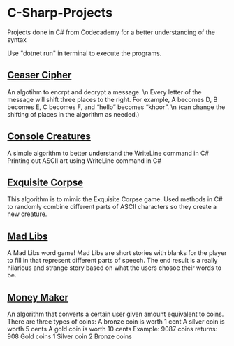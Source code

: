 # C-Sharp-Projects
Projects done in C# from Codecademy for a better understanding of the syntax   

Use "dotnet run" in terminal to execute the programs. 

## [Ceaser Cipher](https://github.com/aditya-tekale-99/C-Sharp-Projects/tree/main/Caesar%20Cipher)
An algotihm to encrpt and decrypt a message. \n
Every letter of the message will shift three places to the right. For example, A becomes D, B becomes E, C becomes F, and “hello” becomes “khoor”. \n
(can change the shifting of places in the algorithm as needed.)

## [Console Creatures](https://github.com/aditya-tekale-99/C-Sharp-Projects/tree/main/Console%20Creatures)
A simple algorithm to better understand the WriteLine command in C#
Printing out ASCII art using WriteLine command in C# 

## [Exquisite Corpse](https://github.com/aditya-tekale-99/C-Sharp-Projects/tree/main/Exquisite%20Corpse)
This algorithm is to mimic the Exquisite Corpse game. 
Used methods in C# to randomly combine different parts of ASCII characters so they create a new creature.

## [Mad Libs](https://github.com/aditya-tekale-99/C-Sharp-Projects/tree/main/Mad%20Libs)
A Mad Libs word game! 
Mad Libs are short stories with blanks for the player to fill in that represent different parts of speech. 
The end result is a really hilarious and strange story based on what the users chosoe their words to be.

## [Money Maker](https://github.com/aditya-tekale-99/C-Sharp-Projects/tree/main/Money%20Maker)
An algorithm that converts a certain user given amount equivalent to coins.
There are three types of coins:
  A bronze coin is worth 1 cent
  A silver coin is worth 5 cents
  A gold coin is worth 10 cents
Example: 9087 coins returns: 
908 Gold coins
1 Silver coin
2 Bronze coins
